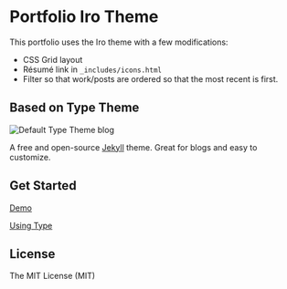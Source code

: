 # Portfolio Iro Theme

This portfolio uses the Iro theme with a few modifications:
* CSS Grid layout
* Résumé link in `_includes/icons.html`
* Filter so that work/posts are ordered so that the most recent is first.

## Based on Type Theme

![Default Type Theme blog](https://bloc-global-assets.s3.amazonaws.com/portfolio/portfolio-iro.png)

A free and open-source [Jekyll](http://jekyllrb.com) theme. Great for blogs and easy to customize.

## Get Started

[Demo](https://rohanchandra.github.io/type-theme/)

[Using Type](https://rohanchandra.github.io/project/type/)

## License
The MIT License (MIT)
